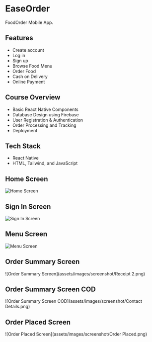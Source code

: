 # EaseOrder
FoodOrder Mobile App.

## Features
* Create account
* Log in
* Sign up
* Browse Food Menu
* Order Food
* Cash on Delivery
* Online Payment

## Course Overview
* Basic React Native Components
* Database Design using Firebase
* User Registration & Authentication
* Order Processing and Tracking
* Deployment

## Tech Stack
* React Native
* HTML, Tailwind, and JavaScript

## Home Screen
![Home Screen](assets/images/screenshot/Home.png)  

## Sign In Screen
![Sign In Screen](assets/images/screenshot/Login.png)  

## Menu Screen
![Menu Screen](assets/images/screenshot/Menu.png)

## Order Summary Screen
![Order Summary Screen](assets/images/screenshot/Receipt 2.png)

## Order Summary Screen COD
![Order Summary Screen COD](assets/images/screenshot/Contact Details.png)

## Order Placed Screen
![Order Placed Screen](assets/images/screenshot/Order Placed.png)


